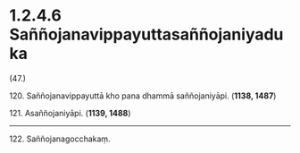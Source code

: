 

# 1.2.4.6 Saññojanavippayuttasaññojaniyaduka





(47.)

120\. Saññojanavippayuttā kho pana dhammā saññojaniyāpi. (**1138, 1487**)

121\. Asaññojaniyāpi. (**1139, 1488**)

---

122\. Saññojanagocchakaṃ.





